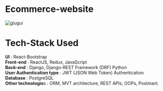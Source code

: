 # Ecommerce-website

![giugui](https://user-images.githubusercontent.com/38787963/167311332-c29fd71e-1e49-4d01-9197-4d3e211a68d8.PNG)

# Tech-Stack Used

**UI** : React-Bootstrap\
**Front-end** : ReactJS, Redux, JavaScript\
**Back-end** : Django, Django-REST Framework (DRF) Python\
**User Authentication type** : JWT (JSON Web Token) Authentication\
**Database** : PostgreSQL\
**Other technologie**s : ORM, MVT architecture, REST APIs, OOPs, Postman\
